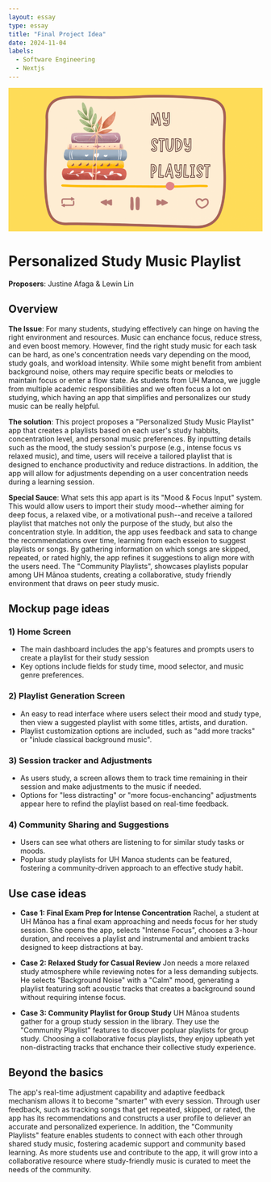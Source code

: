 ```yaml
---
layout: essay
type: essay
title: "Final Project Idea"
date: 2024-11-04
labels:
  - Software Engineering
  - Nextjs
---
```


<img width="1300px" class="rounded float-start pe-4" src="../img/studyPlaylist.png">

# Personalized Study Music Playlist 

**Proposers**: Justine Afaga & Lewin Lin 

## Overview 
**The Issue**: For many students, studying effectively can hinge on having the right environment and resources. Music can enchance focus, reduce stress, and even boost memory. However, find the right study music for each task can be hard, as one's concentration needs vary depending on the mood, study goals, and workload intensity. While some might benefit from ambient background noise, others may require specific beats or melodies to maintain focus or enter a flow state. As students from UH Manoa, we juggle from multiple academic responsibilities and we often focus a lot on studying, which having an app that simplifies and personalizes our study music can be really helpful. 

**The solution**: This project proposes a "Personalized Study Music Playlist" app that creates a playlists based on each user's study habbits, concentration level, and personal music preferences. By inputting details such as the mood, the study session's purpose (e.g., intense focus vs relaxed music), and time, users will receive a tailored playlist that is designed to enchance productivity and reduce distractions. In addition, the app will allow for adjustments depending on a user concentration needs during a learning session. 

**Special Sauce**: What sets this app apart is its "Mood & Focus Input" system. This would allow users to import their study mood--whether aiming for deep focus, a relaxed vibe, or a motivational push--and receive a tailored playlist that matches not only the purpose of the study, but also the concentration style. In addition, the app uses feedback and sata to change the recommendations over time, learning from each esseion to suggest playlists or songs. By gathering information on which songs are skipped, repeated, or rated highly, the app refines it suggestions to align more with the users need. The "Community Playlists", showcases playlists popular among UH Mānoa students, creating a collaborative, study friendly environment that draws on peer study music. 

## Mockup page ideas 
### 1) Home Screen
- The main dashboard includes the app's features and prompts users to create a playlist for their study session
- Key options include fields for study time, mood selector, and music genre preferences.

### 2) Playlist Generation Screen 
- An easy to read interface where users select their mood and study type, then view a suggested playlist with some titles, artists, and duration.
- Playlist customization options are included, such as "add more tracks" or "inlude classical background music".

### 3) Session tracker and Adjustments 
- As users study, a screen allows them to track time remaining in their session and make adjustments to the music if needed. 
- Options for "less distracting" or "more focus-enchancing" adjustments appear here to refind the playlist based on real-time feedback.

### 4) Community Sharing and Suggestions 
- Users can see what others are listening to for similar study tasks or moods.
- Popluar study playlists for UH Manoa students can be featured, fostering a community-driven approach to an effective study habit. 

## Use case ideas
- **Case 1: Final Exam Prep for Intense Concentration**
Rachel, a student at UH Mānoa has a final exam approaching and needs focus for her study session. She opens the app, selects "Intense Focus", chooses a 3-hour duration, and receives a playlist and instrumental and ambient tracks designed to keep distractions at bay.

- **Case 2: Relaxed Study for Casual Review**
Jon needs a more relaxed study atmosphere while reviewing notes for a less demanding subjects. He selects "Background Noise" with a "Calm" mood, generating a playlist featuring soft acoustic tracks that creates a background sound without requiring intense focus.

- **Case 3: Community Playlist for Group Study**
UH Mānoa students gather for a group study session in the library. They use the "Community Playlist" features to discover popluar playlists for group study. Choosing a collaborative focus playlists, they enjoy upbeath yet non-distracting tracks that enchance their collective study experience. 

## Beyond the basics
The app's real-time adjustment capability and adaptive feedback mechanism allows it to become "smarter" with every session. Through user feedback, such as tracking songs that get repeated, skipped, or rated, the app has its recommendations and constructs a user profile to deliever an accurate and personalized experience. In addition, the "Community Playlists" feature enables students to connect with each other through shared study music, fostering academic support and community based learning. As more students use and contribute to the app, it will grow into a collaborative resource where study-friendly music is curated to meet the needs of the community.
